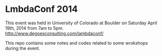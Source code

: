 LmbdaConf 2014
==============

This event was held in University of Colorado at Boulder on Saturday April 19th, 2014 from 7am to 5pm. http://www.degoesconsulting.com/lambdaconf/

This repo contains some notes and codes related to some wrokshops during the event.
